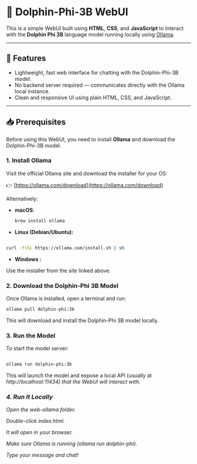 # 🐬 Dolphin-Phi-3B WebUI

This is a simple WebUI built using **HTML**, **CSS**, and **JavaScript** to interact with the **Dolphin Phi 3B** language model running locally using [Ollama](https://ollama.com/).

---

## 🚀 Features

- Lightweight, fast web interface for chatting with the Dolphin-Phi-3B model.
- No backend server required — communicates directly with the Ollama local instance.
- Clean and responsive UI using plain HTML, CSS, and JavaScript.

---

## 📥 Prerequisites

Before using this WebUI, you need to install **Ollama** and download the Dolphin-Phi-3B model.

### 1. Install Ollama

Visit the official Ollama site and download the installer for your OS:

👉 [https://ollama.com/download](https://ollama.com/download)

Alternatively:

- **macOS**:

  ```bash
  brew install ollama

  ```

- **Linux (Debian/Ubuntu):**

```bash

curl -fsSL https://ollama.com/install.sh | sh

```

- **Windows :**

Use the installer from the site linked above.

### 2. Download the Dolphin-Phi 3B Model

Once Ollama is installed, open a terminal and run:

```bash
ollama pull dolphin-phi:3b

```

This will download and install the Dolphin-Phi 3B model locally.

### 3. Run the Model

To start the model server:

```bash

ollama run dolphin-phi:3b

```

This will launch the model and expose a local API (usually at <i>http://localhost:11434<i>) that the WebUI will interact with.

### 4. Run It Locally

Open the web-ollama folder.

Double-click index.html.

It will open in your browser.

Make sure Ollama is running (<i>ollama run dolphin-phi<i>).

Type your message and chat!
